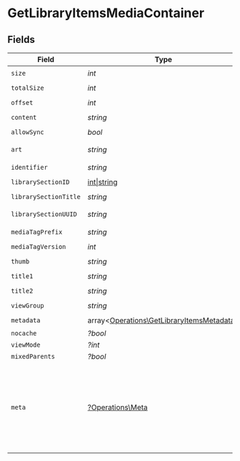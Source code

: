 # GetLibraryItemsMediaContainer


## Fields

| Field                                                                                           | Type                                                                                            | Required                                                                                        | Description                                                                                     | Example                                                                                         |
| ----------------------------------------------------------------------------------------------- | ----------------------------------------------------------------------------------------------- | ----------------------------------------------------------------------------------------------- | ----------------------------------------------------------------------------------------------- | ----------------------------------------------------------------------------------------------- |
| `size`                                                                                          | *int*                                                                                           | :heavy_check_mark:                                                                              | N/A                                                                                             | 70                                                                                              |
| `totalSize`                                                                                     | *int*                                                                                           | :heavy_check_mark:                                                                              | N/A                                                                                             | 170                                                                                             |
| `offset`                                                                                        | *int*                                                                                           | :heavy_check_mark:                                                                              | N/A                                                                                             | 0                                                                                               |
| `content`                                                                                       | *string*                                                                                        | :heavy_check_mark:                                                                              | N/A                                                                                             | secondary                                                                                       |
| `allowSync`                                                                                     | *bool*                                                                                          | :heavy_check_mark:                                                                              | N/A                                                                                             | true                                                                                            |
| `art`                                                                                           | *string*                                                                                        | :heavy_check_mark:                                                                              | N/A                                                                                             | /:/resources/movie-fanart.jpg                                                                   |
| `identifier`                                                                                    | *string*                                                                                        | :heavy_check_mark:                                                                              | N/A                                                                                             | com.plexapp.plugins.library                                                                     |
| `librarySectionID`                                                                              | [int\|string](../../Models/Operations/LibrarySectionID.md)                                      | :heavy_check_mark:                                                                              | N/A                                                                                             |                                                                                                 |
| `librarySectionTitle`                                                                           | *string*                                                                                        | :heavy_check_mark:                                                                              | N/A                                                                                             | Movies                                                                                          |
| `librarySectionUUID`                                                                            | *string*                                                                                        | :heavy_check_mark:                                                                              | N/A                                                                                             | 322a231a-b7f7-49f5-920f-14c61199cd30                                                            |
| `mediaTagPrefix`                                                                                | *string*                                                                                        | :heavy_check_mark:                                                                              | N/A                                                                                             | /system/bundle/media/flags/                                                                     |
| `mediaTagVersion`                                                                               | *int*                                                                                           | :heavy_check_mark:                                                                              | N/A                                                                                             | 1701731894                                                                                      |
| `thumb`                                                                                         | *string*                                                                                        | :heavy_check_mark:                                                                              | N/A                                                                                             | /:/resources/movie.png                                                                          |
| `title1`                                                                                        | *string*                                                                                        | :heavy_check_mark:                                                                              | N/A                                                                                             | Movies                                                                                          |
| `title2`                                                                                        | *string*                                                                                        | :heavy_check_mark:                                                                              | N/A                                                                                             | Recently Released                                                                               |
| `viewGroup`                                                                                     | *string*                                                                                        | :heavy_check_mark:                                                                              | N/A                                                                                             | movie                                                                                           |
| `metadata`                                                                                      | array<[Operations\GetLibraryItemsMetadata](../../Models/Operations/GetLibraryItemsMetadata.md)> | :heavy_check_mark:                                                                              | N/A                                                                                             |                                                                                                 |
| `nocache`                                                                                       | *?bool*                                                                                         | :heavy_minus_sign:                                                                              | N/A                                                                                             | true                                                                                            |
| `viewMode`                                                                                      | *?int*                                                                                          | :heavy_minus_sign:                                                                              | N/A                                                                                             | 65592                                                                                           |
| `mixedParents`                                                                                  | *?bool*                                                                                         | :heavy_minus_sign:                                                                              | N/A                                                                                             | true                                                                                            |
| `meta`                                                                                          | [?Operations\Meta](../../Models/Operations/Meta.md)                                             | :heavy_minus_sign:                                                                              | The Meta object is only included in the response if the `includeMeta` parameter is set to `1`.<br/> |                                                                                                 |